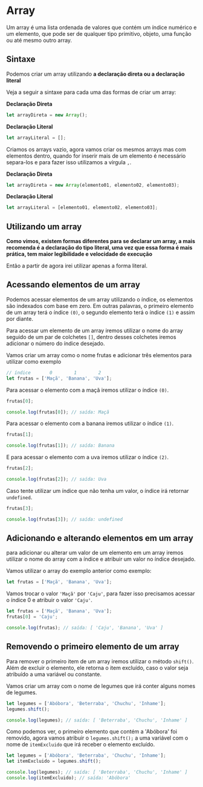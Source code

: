 
# Array

Um array é uma lista ordenada de valores que contém um índice numérico e um elemento, que pode ser de qualquer tipo primitivo, objeto, uma função ou até mesmo outro array.

## Sintaxe

Podemos criar um array utilizando **a declaração direta ou a declaração literal**

Veja a seguir a sintaxe para cada uma das formas de criar um array:

**Declaração Direta**

```js
let arrayDireta = new Array();
```

**Declaração Literal**

```js
let arrayLiteral = [];
```

Criamos os arrays vazio, agora vamos criar os mesmos arrays mas com elementos dentro, quando for inserir mais de um elemento é necessário separa-los e para fazer isso utilizamos a vírgula `,`.

**Declaração Direta**

```js
let arrayDireta = new Array(elemento01, elemento02, elemento03);
```

**Declaração Literal**

```js
let arrayLiteral = [elemento01, elemento02, elemento03];
```

## Utilizando um array

**Como vimos, existem formas diferentes para se declarar um array, a mais recomenda é a declaração do tipo literal, uma vez que essa forma é mais prática, tem maior legibilidade e velocidade de execução**

Então a partir de agora irei utilizar apenas a forma literal.

## Acessando elementos de um array

Podemos acessar elementos de um array utilizando o índice, os elementos são indexados com base em zero. Em outras palavras, o primeiro elemento de um array terá o índice `(0)`, o segundo elemento terá o índice `(1)` e assim por diante.

Para acessar um elemento de um array iremos utilizar o nome do array seguido de um par de colchetes `[]`, dentro desses colchetes iremos adicionar o número do índice desejado.

Vamos criar um array como o nome frutas e adicionar três elementos para utilizar como exemplo

```js
// índice       0        1        2
let frutas = ['Maçã', 'Banana', 'Uva'];
```

Para acessar o elemento com a maçã iremos utilizar o índice `(0)`.

```js
frutas[0];

console.log(frutas[0]); // saída: Maçã
```

Para acessar o elemento com a banana iremos utilizar o índice `(1)`.

```js
frutas[1];

console.log(frutas[1]); // saída: Banana
```

E para acessar o elemento com a uva iremos utilizar o índice `(2)`.

```js
frutas[2];

console.log(frutas[2]); // saída: Uva
```

Caso tente utilizar um índice que não tenha um valor, o índice irá retornar `undefined`.

```js
frutas[3];

console.log(frutas[3]); // saída: undefined
```

## Adicionando e alterando elementos em um array

para adicionar ou alterar um valor de um elemento em um array iremos utilizar o nome do array com a índice e atribuir um valor no índice desejado.

Vamos utilizar o array do exemplo anterior como exemplo:

```js
let frutas = ['Maçã', 'Banana', 'Uva'];
```

Vamos trocar o valor `'Maçã'` por `'Caju'`, para fazer isso precisamos acessar o índice 0 e atribuir o valor `'Caju'`.

```js
let frutas = ['Maçã', 'Banana', 'Uva'];
frutas[0] = 'Caju';

console.log(frutas); // saída: [ 'Caju', 'Banana', 'Uva' ]
```

## Removendo o primeiro elemento de um array

Para remover o primeiro item de um array iremos utilizar o método `shift()`. Além de excluir o elemento, ele retorna o item excluído, caso o valor seja atribuído a uma variável ou constante.

Vamos criar um array com o nome de legumes que irá conter alguns nomes de legumes.

```js
let legumes = ['Abóbora', 'Beterraba', 'Chuchu', 'Inhame'];
legumes.shift();

console.log(legumes); // saída: [ 'Beterraba', 'Chuchu', 'Inhame' ]
```

Como podemos ver, o primeiro elemento que  contém a 'Abóbora' foi removido, agora vamos atribuir o `legumes.shift();` a uma variável com o nome de `itemExcluido` que irá receber o elemento excluído.

```js
let legumes = ['Abóbora', 'Beterraba', 'Chuchu', 'Inhame'];
let itemExcluido = legumes.shift();

console.log(legumes); // saída: [ 'Beterraba', 'Chuchu', 'Inhame' ]
console.log(itemExcluido); // saída: 'Abóbora'
```
